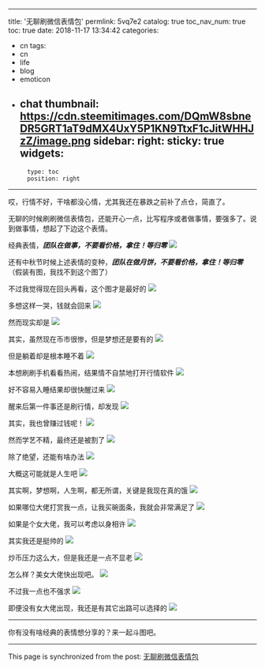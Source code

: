 
---
title: '无聊刷微信表情包'
permlink: 5vq7e2
catalog: true
toc_nav_num: true
toc: true
date: 2018-11-17 13:34:42
categories:
- cn
tags:
- cn
- life
- blog
- emoticon
- chat
thumbnail: https://cdn.steemitimages.com/DQmW8sbneDR5GRT1aT9dMX4UxY5P1KN9TtxF1cJitWHHJzZ/image.png
sidebar:
    right:
        sticky: true
widgets:
    -
        type: toc
        position: right
---


哎，行情不好，干啥都没心情，尤其我还在暴跌之前补了点仓，简直了。

无聊的时候刷刷微信表情包，还能开心一点，比写程序或者做事情，要强多了。说到做事情，想起了下边这个表情。

经典表情，***团队在做事，不要看价格，拿住！等归零***
![](https://cdn.steemitimages.com/DQmW8sbneDR5GRT1aT9dMX4UxY5P1KN9TtxF1cJitWHHJzZ/image.png)

还有中秋节时候上述表情的变种，***团队在做月饼，不要看价格，拿住！等归零***
（假装有图，我找不到这个图了）

不过我觉得现在回头再看，这个图才是最好的
![](https://cdn.steemitimages.com/DQmZs6zBEV5eCn5vnLdnCVQcfm7scMqoVd6p2gQKDgY7oPi/image.png)

多想这样一哭，钱就会回来
![](https://cdn.steemitimages.com/DQmb52nSUhb5KRsDgoWZ8LfAgMjMSGZVejJAi1qomRNGDsX/image.png)

然而现实却是
![](https://cdn.steemitimages.com/DQmf1fQSdNBDhp7ktKnvDBZRuJUtwcpv5bnMh2tfjxRuDCV/image.png)

其实，虽然现在币市很惨，但是梦想还是要有的
![](https://cdn.steemitimages.com/DQmQbD3EtaoupGsbtnW7EeSzrXwLhciT2kWm1GTHUMg9kCr/image.png)

但是躺着却是根本睡不着
![](https://cdn.steemitimages.com/DQmNpg5q59a7vYumu9GtvbwbcMWPWvf6dee8a5GFwyLHdue/image.png)

本想刷刷手机看看热闹，结果情不自禁地打开行情软件
![](https://cdn.steemitimages.com/DQmU8DzUxdURKruCCj8GLb7GKErfSbMbd1Eucrj8fkFvYLe/image.png)

好不容易入睡结果却很快醒过来
![](https://cdn.steemitimages.com/DQmbUBEhW1Ej47guaoC2FHocJ8LE8nR66BqupDTJpik6vt8/image.png)

醒来后第一件事还是刷行情，却发现
![](https://cdn.steemitimages.com/DQmbXwBytwMsKBkFiJgvGGgSBDw3FiMeYYRH1pL5nBBqRiT/image.png)

其实，我也曾赚过钱呢！
![](https://cdn.steemitimages.com/DQmceLJ1izBcMckjnwdPcuHjTZB1PaZSk6mvLVFKnzdt1yL/image.png)

然而学艺不精，最终还是被割了
![](https://cdn.steemitimages.com/DQmSqqcTjifjmZfT32SayQ9RpvAxwjey1zWb7f9EnmeBDUR/image.png)

除了绝望，还能有啥办法
![](https://cdn.steemitimages.com/DQmeiw5pJeZZtcNZjmB5h9qWs3MyrjafcqRQ44L65oWn7Xk/image.png)

大概这可能就是人生吧
![](https://cdn.steemitimages.com/DQmP1i4JvqWNJjBgyHtd9xh9JFtPgLaAZ6ES79FkJVPL4RM/image.png)

其实啊，梦想啊，人生啊，都无所谓，关键是我现在真的饿
![](https://cdn.steemitimages.com/DQmQmwhvqMZV9h9axaEUhx5NiQ5p8tbJZvqVBCM2D7WPysE/image.png)

如果哪位大佬打赏我一点，让我买碗面条，我就会非常满足了
![](https://cdn.steemitimages.com/DQmakZbQEZvyifezoXRvh61qw8PZfTri5NJpRUHpMvcYgNN/image.png)

如果是个女大佬，我可以考虑以身相许
![](https://cdn.steemitimages.com/DQme8qVLfqiXcrC5DPa4xSaSEGTAjcHcptDzANCkSUXwdiK/image.png)

其实我还是挺帅的
![](https://cdn.steemitimages.com/DQmVvTtPYrqYNjcpfTtXTsw9e2yjrjw42y8Fvp6n8qZMXbN/image.png)

炒币压力这么大，但是我还是一点不显老
![](https://cdn.steemitimages.com/DQmP9Lzv1gL9w7XTDdqAJUe7gQG7a2Yk4U422EUyBS4uQk7/image.png)

怎么样？美女大佬快出现吧。
![](https://cdn.steemitimages.com/DQmYWjF2fgNdWzi79SvkkKMXfZtzcLHec4LJBjeG1xtKcBL/image.png)

不过我一点也不强求
![](https://cdn.steemitimages.com/DQmTQPWgi1ifh4e3HwyX6dPDrRJxJ7E3mWbq4pjSa6gAbnc/image.png)

即便没有女大佬出现，我还是有其它出路可以选择的
![](https://cdn.steemitimages.com/DQmekPVzWw3JPFVqhZpjipgrvnDDmGXgCcwnF8C4DxwYotN/image.png)

----------

你有没有啥经典的表情想分享的？来一起斗图吧。

- - -

This page is synchronized from the post: [无聊刷微信表情包](https://steemit.com/@oflyhigh/5vq7e2)
